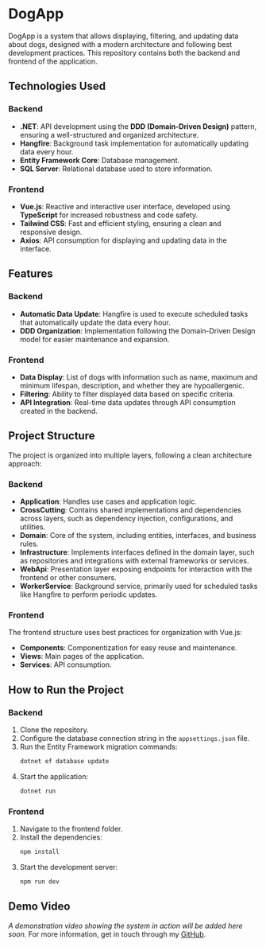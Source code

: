 # DogApp

DogApp is a system that allows displaying, filtering, and updating data about dogs, designed with a modern architecture and following best development practices. This repository contains both the backend and frontend of the application.

## Technologies Used

### Backend
- **.NET**: API development using the **DDD (Domain-Driven Design)** pattern, ensuring a well-structured and organized architecture.
- **Hangfire**: Background task implementation for automatically updating data every hour.
- **Entity Framework Core**: Database management.
- **SQL Server**: Relational database used to store information.

### Frontend
- **Vue.js**: Reactive and interactive user interface, developed using **TypeScript** for increased robustness and code safety.
- **Tailwind CSS**: Fast and efficient styling, ensuring a clean and responsive design.
- **Axios**: API consumption for displaying and updating data in the interface.

## Features

### Backend
- **Automatic Data Update**: Hangfire is used to execute scheduled tasks that automatically update the data every hour.
- **DDD Organization**: Implementation following the Domain-Driven Design model for easier maintenance and expansion.

### Frontend
- **Data Display**: List of dogs with information such as name, maximum and minimum lifespan, description, and whether they are hypoallergenic.
- **Filtering**: Ability to filter displayed data based on specific criteria.
- **API Integration**: Real-time data updates through API consumption created in the backend.

## Project Structure

The project is organized into multiple layers, following a clean architecture approach:

### Backend
- **Application**: Handles use cases and application logic.
- **CrossCutting**: Contains shared implementations and dependencies across layers, such as dependency injection, configurations, and utilities.
- **Domain**: Core of the system, including entities, interfaces, and business rules.
- **Infrastructure**: Implements interfaces defined in the domain layer, such as repositories and integrations with external frameworks or services.
- **WebApi**: Presentation layer exposing endpoints for interaction with the frontend or other consumers.
- **WorkerService**: Background service, primarily used for scheduled tasks like Hangfire to perform periodic updates.

### Frontend
The frontend structure uses best practices for organization with Vue.js:
- **Components**: Componentization for easy reuse and maintenance.
- **Views**: Main pages of the application.
- **Services**: API consumption.

## How to Run the Project

### Backend
1. Clone the repository.
2. Configure the database connection string in the `appsettings.json` file.
3. Run the Entity Framework migration commands:
   ```bash
   dotnet ef database update
   ```
4. Start the application:
   ```bash
   dotnet run
   ```

### Frontend
1. Navigate to the frontend folder.
2. Install the dependencies:
   ```bash
   npm install
   ```
3. Start the development server:
   ```bash
   npm run dev
   ```
## Demo Video

*A demonstration video showing the system in action will be added here soon.*
For more information, get in touch through my [GitHub](https://github.com/guisoares1).

